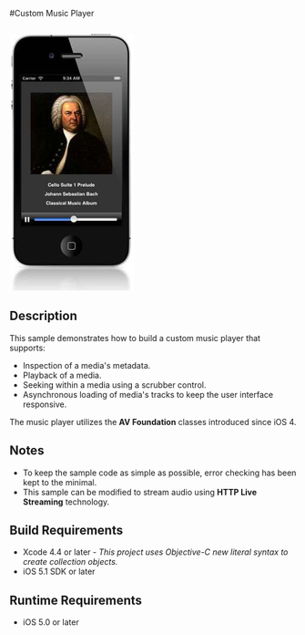 #Custom Music Player

<img src="Screenshot.jpg" alt="Music Player Screenshot" style="margin-top:1em;" />

## Description
This sample demonstrates how to build a custom music player that supports:  

* Inspection of a media's metadata.
* Playback of a media.
* Seeking within a media using a scrubber control.
* Asynchronous loading of media's tracks to keep the user interface responsive.

The music player utilizes the **AV Foundation** classes introduced since iOS 4.

## Notes
* To keep the sample code as simple as possible, error checking has been kept to the minimal.
* This sample can be modified to stream audio using **HTTP Live Streaming** technology.

## Build Requirements
* Xcode 4.4 or later - *This project uses Objective-C new literal syntax to create collection objects.*
* iOS 5.1 SDK or later

## Runtime Requirements
* iOS 5.0 or later
